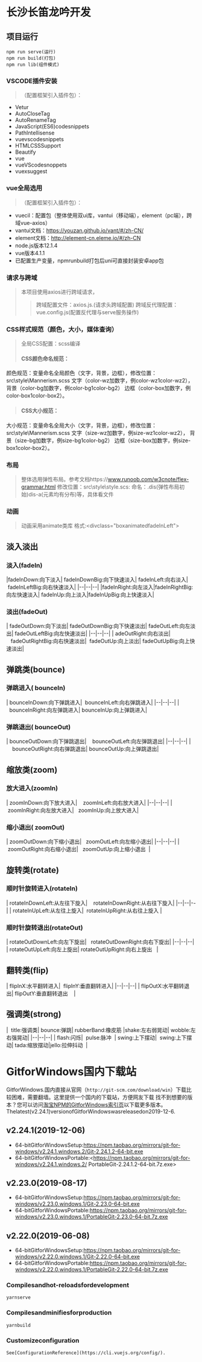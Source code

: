 # 长沙长笛龙吟开发

## 项目运行
```
npm run serve(运行)
npm run build(打包)
npm run lib(组件模式)
```

### VSCODE插件安装
>（配置框架引入插件包）：
- Vetur
- AutoCloseTag
- AutoRenameTag
- JavaScript(ES6)codesnippets
- PathIntellisense
- vuevscodesnippets
- HTMLCSSSupport
- Beautify
- vue
- vueVScodesnoppets
- vuexsuggest

### vue全局选用
>（配置框架引入插件包）：
- vuecil：配置包（整体使用双ui库，vantui（移动端），element（pc端），跨域vue-axios）
- vantui文档：https://youzan.github.io/vant/#/zh-CN/
- element文档：http://element-cn.eleme.io/#/zh-CN
- node.js版本12.1.4
- vue版本4.1.1
- 已配置生产变量，npmrunbuild打包后uni可直接封装安卓app包

### 请求与跨域
>本项目使用axios进行跨域请求，
>> 跨域配置文件：axios.js.(请求头跨域配置)
>> 跨域反代理配置：vue.config.js(配置反代理与serve服务操作)


### CSS样式规范（颜色，大小，媒体查询）
> 全局CSS配置：scss编译
> #### CSS颜色命名规范：
颜色规范：变量命名全局颜色（文字，背景，边框），修改位置：src\style\Mannerism.scss
文字（color-wz加数字，例color-wz1color-wz2），
背景（color-bg加数字，例color-bg1color-bg2）
边框（color-box加数字，例color-box1color-box2）。
> #### CSS大小规范：
大小规范：变量命名全局大小（文字，背景，边框），修改位置：src\style\Mannerism.scss
文字（size-wz加数字，例size-wz1color-wz2），
背景（size-bg加数字，例size-bg1color-bg2）
边框（size-box加数字，例size-box1color-box2）。

### 布局
> 整体选用弹性布局。参考文档https://www.runoob.com/w3cnote/flex-grammar.html
修改位置：src\style\style.scs:
命名：.dis(弹性布局初始)dis-a(元素均有分布)等，具体看文件

### 动画
> 动画采用animate类库
格式:<divclass="boxanimatedfadeInLeft"></div>



## 淡入淡出
### 淡入(fadeIn)
|fadeInDown:向下淡入| fadeInDownBig:向下快速淡入| fadeInLeft:向右淡入| fadeInLeftBig:向右快速淡入|
|--|--|--|
|fadeInRight:向左淡入|fadeInRightBig:向左快速淡入| fadeInUp:向上淡入|fadeInUpBig:向上快速淡入|
### 淡出(fadeOut)
| fadeOutDown:向下淡出| fadeOutDownBig:向下快速淡出| fadeOutLeft:向左淡出| fadeOutLeftBig:向左快速淡出|
|--|--|--|
| adeOutRight:向右淡出|   fadeOutRightBig:向右快速淡出|  fadeOutUp:向上淡出| fadeOutUpBig:向上快速淡出|
## 弹跳类(bounce)
### 弹跳进入( bounceIn)
| bounceInDown:向下弹跳进入|  bounceInLeft:向右弹跳进入|
|--|--|--|
|  bounceInRight:向左弹跳进入| bounceInUp:向上弹跳进入|  

### 弹跳退出( bounceOut)
| bounceOutDown:向下弹跳退出|    bounceOutLeft:向左弹跳退出|
|--|--|--|
|    bounceOutRight:向右弹跳退出| bounceOutUp:向上弹跳退出|  

##  缩放类(zoom)
### 放大进入(zoomIn)

| zoomInDown:向下放大进入|    zoomInLeft:向右放大进入|
|--|--|--|
| zoomInRight:向左放大进入|   zoomInUp:向上放大进入| 
### 缩小退出( zoomOut)
| zoomOutDown:向下缩小退出|   zoomOutLeft:向左缩小退出|
|--|--|--|
| zoomOutRight:向右缩小退出|   zoomOutUp:向上缩小退出  | 
##  旋转类(rotate)
### 顺时针旋转进入(rotateIn)
| rotateInDownLeft:从左往下旋入|    rotateInDownRight:从右往下旋入|
|--|--|--|
| rotateInUpLeft:从左往上旋入|  rotateInUpRight:从右往上旋入 | 
### 顺时针旋转退出(rotateOut)
| rotateOutDownLeft:向左下旋出|   rotateOutDownRight:向右下旋出|
|--|--|--|
| rotateOutUpLeft:向左上旋出| rotateOutUpRight:向右上旋出   | 
##  翻转类(flip)
| flipInX:水平翻转进入|  flipInY:垂直翻转进入|
|--|--|--|
| flipOutX:水平翻转退出| flipOutY:垂直翻转退出    | 

##  强调类(strong)
|  title:强调类| bounce:弹跳| rubberBand:橡皮筋 |shake:左右弱晃动| wobble:左右强晃动|
|--|--|--|
| flash:闪烁|  pulse:脉冲  | swing:上下摆动|  swing:上下摆动| tada:缩放摆动|jello:拉伸抖动  |
# GitforWindows国内下载站
GitforWindows.国内直接从官网（`http://git-scm.com/download/win`）下载比较困难，需要翻墙。这里提供一个国内的下载站，方便网友下载
找不到想要的版本？您可以访问[淘宝NPM的GitforWindows索引页](https://npm.taobao.org/mirrors/git-for-windows/)以下载更多版本。Thelatest(v2.24.1)versionofGitforWindowswasreleasedon2019-12-6.
## v2.24.1(2019-12-06)

* 64-bitGitforWindowsSetup:<https://npm.taobao.org/mirrors/git-for-windows/v2.24.1.windows.2/Git-2.24.1.2-64-bit.exe>
* 64-bitGitforWindowsPortable:<https://npm.taobao.org/mirrors/git-for-windows/v2.24.1.windows.2/  PortableGit-2.24.1.2-64-bit.7z.exe>

## v2.23.0(2019-08-17)

* 64-bitGitforWindowsSetup:<https://npm.taobao.org/mirrors/git-for-windows/v2.23.0.windows.1/Git-2.23.0-64-bit.exe>
* 64-bitGitforWindowsPortable:<https://npm.taobao.org/mirrors/git-for-windows/v2.23.0.windows.1/PortableGit-2.23.0-64-bit.7z.exe>

## v2.22.0(2019-06-08)

* 64-bitGitforWindowsSetup:<https://npm.taobao.org/mirrors/git-for-windows/v2.22.0.windows.1/Git-2.22.0-64-bit.exe>
* 64-bitGitforWindowsPortable:<https://npm.taobao.org/mirrors/git-for-windows/v2.22.0.windows.1/PortableGit-2.22.0-64-bit.7z.exe>

### Compilesandhot-reloadsfordevelopment
```
yarnserve
```

### Compilesandminifiesforproduction
```
yarnbuild
```

### Customizeconfiguration
```
See[ConfigurationReference](https://cli.vuejs.org/config/).
```


